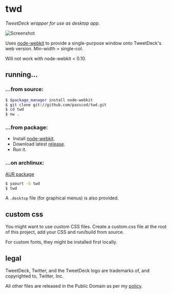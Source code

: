 # twd

_TweetDeck wrapper for use as desktop app._

![Screenshot](https://stuff.passcod.name/humgur/code/twd.png)

Uses [node-webkit] to provide a single-purpose window
onto TweetDeck's web version. Min-width = single-col.

Will not work with node-webkit < 0.10.

[node-webkit]: https://github.com/rogerwang/node-webkit
[release]: https://github.com/passcod/twd/releases

## running…

### …from source:

```bash
$ $package_manager install node-webkit
$ git clone git://github.com/passcod/twd.git
$ cd twd
$ nw .
```

### …from package:

- Install [node-webkit].
- Download latest [release].
- Run it.

### …on archlinux:

[AUR package](https://aur.archlinux.org/packages/twd)

```bash
$ yaourt -S twd
$ twd
```

A `.desktop` file (for graphical menus) is also provided.

## custom css

You might want to use custom CSS files. Create a custom.css file at the root of this project, add your CSS and run/build from source.

For custom fonts, they might be installed first locally.

## legal

TweetDeck, Twitter, and the TweetDeck logo are trademarks
of, and copyrighted to, Twitter, Inc.

All other files are released in the Public Domain as per
my [policy](https://passcod.name/PUBLIC.txt).
